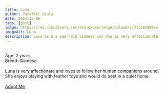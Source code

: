 ```yaml
---
title: Luna
author: Parallel Souls
date: 2024-12-06
tags: [post]
image: https://res.cloudinary.com/dvoigkose/image/upload/v1733502989/siamese-cat-price_smetk2.jpg
imageAlt: Luna
description: Luna is a 2-year-old Siamese cat who is very affectionate and loves to follow her human companions around. She enjoys playing with feather toys and would do best in a quiet home.
---
```

<br>
Age: 2 years
<br>
Breed: Siamese
<br>
<br>
Luna is very affectionate and loves to follow her human companions around. She enjoys playing with feather toys and would do best in a quiet home.
<br>
<br>
<a href="mailto:petrescue@example.com?subject=Adopt Luna" class="btn btn--primary">Adopt Me</a>